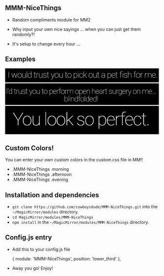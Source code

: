 ## MMM-NiceThings

* Random compliments module for MM2

* Why input your own nice sayings ... when you can just get them randomly?!

* It's setup to change every hour ...

## Examples

![Random compliment](images/Capture.PNG)
![Random compliment](images/Capture1.PNG)
![Random compliment](images/Capture2.PNG)

## Custom Colors!

You can enter your own custom colors in the custom.css file in MM!!
* .MMM-NiceThings .morning
* .MMM-NiceThings .afternoon
* .MMM-NiceThings .evening

## Installation and dependencies

* `git clone https://github.com/cowboysdude/MMM-NiceThings.git` into the `~/MagicMirror/modules` directory.
* `cd MagicMirror/modules/MMM-NiceThings`
* `npm install` in the `~/MagicMirror/modules/MMM-NiceThings` directory.

## Config.js entry
* Add this to your config.js file

	{
		module: 'MMM-NiceThings',
		position: 'lower_third'
	},
	
* Away you go! Enjoy!
